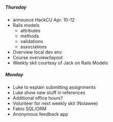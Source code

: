 ##### Thursday
- announce HackCU Apr. 10-12
- Rails models
  - attributes
  - methods
  - validations
  - associations
- Overview local dev env
- Course overview/layout
- Weekly skit courtesy of Jack on Rails Models

##### Monday
- Luke to explain submitting assignments
- Luke show new stuff in references
- Additional office hours?
- Volunteer for next weekly skit (Nolawee)
- Fabio SQL/ORM
- Anonymous feedback app
